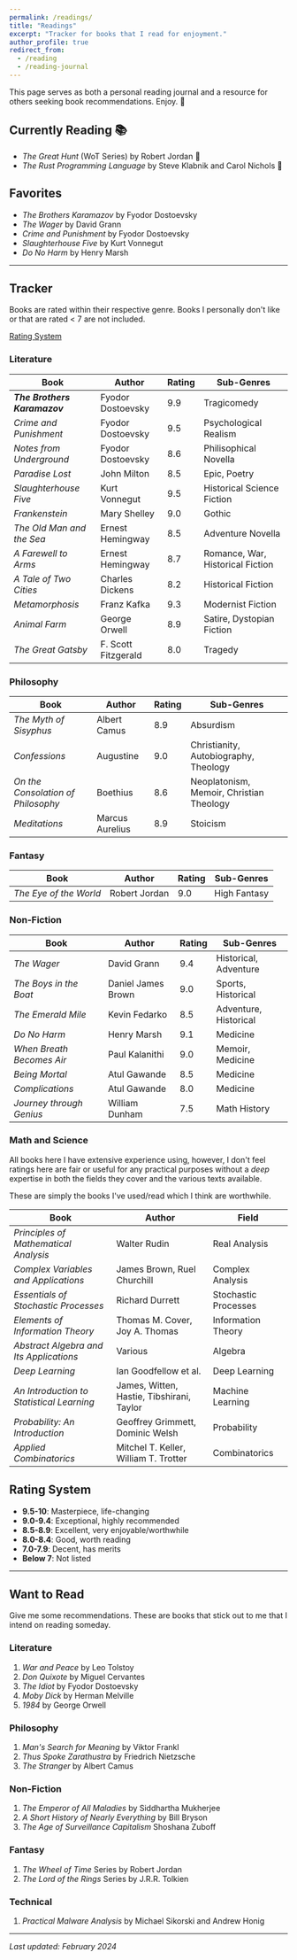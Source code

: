 ```yaml
---
permalink: /readings/
title: "Readings"
excerpt: "Tracker for books that I read for enjoyment."
author_profile: true
redirect_from: 
  - /reading
  - /reading-journal
---
```


This page serves as both a personal reading journal and a resource for others seeking book recommendations. Enjoy. :book:

## Currently Reading :books:

- _The Great Hunt_ (WoT Series) by Robert Jordan :fallen_leaf:
- _The Rust Programming Language_ by Steve Klabnik and Carol Nichols :crab:

## Favorites

- _The Brothers Karamazov_ by Fyodor Dostoevsky
- _The Wager_ by David Grann
- _Crime and Punishment_ by Fyodor Dostoevsky
- _Slaughterhouse Five_ by Kurt Vonnegut
- _Do No Harm_ by Henry Marsh

---

## Tracker

Books are rated within their respective genre. Books I personally don't like or that are rated < 7 are not included.

[Rating System](#rating-system)

### Literature

| Book | Author | Rating | Sub-Genres |
|------|---------|---------|--------|
| _**The Brothers Karamazov**_ | Fyodor Dostoevsky | 9.9 | Tragicomedy |
| _Crime and Punishment_ | Fyodor Dostoevsky | 9.5 | Psychological Realism |
| _Notes from Underground_ | Fyodor Dostoevsky | 8.6 | Philisophical Novella |
| _Paradise Lost_ | John Milton | 8.5 | Epic, Poetry |
| _Slaughterhouse Five_ | Kurt Vonnegut | 9.5 | Historical Science Fiction |
| _Frankenstein_ | Mary Shelley | 9.0 | Gothic |
| _The Old Man and the Sea_ | Ernest Hemingway | 8.5 | Adventure Novella |
| _A Farewell to Arms_ | Ernest Hemingway | 8.7 | Romance, War, Historical Fiction |
| _A Tale of Two Cities_ | Charles Dickens | 8.2 | Historical Fiction |
| _Metamorphosis_ | Franz Kafka | 9.3 | Modernist Fiction |
| _Animal Farm_ | George Orwell | 8.9 | Satire, Dystopian Fiction |
| _The Great Gatsby_ | F. Scott Fitzgerald | 8.0 | Tragedy |

### Philosophy

| Book | Author | Rating | Sub-Genres |
|------|---------|------|---------|
| _The Myth of Sisyphus_ | Albert Camus | 8.9 | Absurdism |
| _Confessions_ | Augustine | 9.0 | Christianity, Autobiography, Theology |
| _On the Consolation of Philosophy_ | Boethius | 8.6 | Neoplatonism, Memoir, Christian Theology |
| _Meditations_ | Marcus Aurelius | 8.9 | Stoicism |

### Fantasy

| Book | Author | Rating | Sub-Genres |
|------|---------|------|---------|
| _The Eye of the World_ | Robert Jordan | 9.0 | High Fantasy |


### Non-Fiction

| Book | Author | Rating | Sub-Genres |
|------|---------|---------|--------|
| _The Wager_ | David Grann | 9.4 | Historical, Adventure |
| _The Boys in the Boat_ | Daniel James Brown | 9.0 | Sports, Historical |
| _The Emerald Mile_ | Kevin Fedarko | 8.5 | Adventure, Historical |
| _Do No Harm_ | Henry Marsh | 9.1 | Medicine |
| _When Breath Becomes Air_ | Paul Kalanithi | 9.0 | Memoir, Medicine |
| _Being Mortal_ | Atul Gawande | 8.5 | Medicine |
| _Complications_ | Atul Gawande | 8.0 | Medicine |
| _Journey through Genius_ | William Dunham | 7.5 | Math History |

### Math and Science

All books here I have extensive experience using, however, I don't feel ratings here are fair or useful for any practical purposes without a _deep_ expertise in both the fields they cover and the various texts available. 

<!--For example, I beleive it takes a Ph.D. level of knowledge and experience (up to interpretation) of real analysis, along with having read multiple books on the field such as Tao's _Analysis I_, Abbott's _Understanding Analysis_, and perhaps more, in order to review _Priciples of Mathematical Analysis_ by Rudin in any fair and substantial way.-->

These are simply the books I've used/read which I think are worthwhile.

| Book | Author | Field |
|------|---------|---------|
| _Principles of Mathematical Analysis_ | Walter Rudin | Real Analysis |
| _Complex Variables and Applications_ | James Brown, Ruel Churchill | Complex Analysis |
| _Essentials of Stochastic Processes_ | Richard Durrett | Stochastic Processes |
| _Elements of Information Theory_ | Thomas M. Cover, Joy A. Thomas | Information Theory |
| _Abstract Algebra and Its Applications_ | Various | Algebra |
| _Deep Learning_ | Ian Goodfellow et al. | Deep Learning |
| _An Introduction to Statistical Learning_ | James, Witten, Hastie, Tibshirani, Taylor | Machine Learning |
| _Probability: An Introduction_ | Geoffrey Grimmett, Dominic Welsh | Probability |
| _Applied Combinatorics_ | Mitchel T. Keller, William T. Trotter | Combinatorics |

## Rating System

- **9.5-10**: Masterpiece, life-changing
- **9.0-9.4**: Exceptional, highly recommended
- **8.5-8.9**: Excellent, very enjoyable/worthwhile
- **8.0-8.4**: Good, worth reading
- **7.0-7.9**: Decent, has merits
- **Below 7**: Not listed

---

## Want to Read

Give me some recommendations. These are books that stick out to me that I intend on reading someday.

### Literature

1. _War and Peace_ by Leo Tolstoy
2. _Don Quixote_ by Miguel Cervantes
3. _The Idiot_ by Fyodor Dostoevsky
4. _Moby Dick_ by Herman Melville
5. _1984_ by George Orwell

### Philosophy

1. _Man's Search for Meaning_ by Viktor Frankl
2. _Thus Spoke Zarathustra_ by Friedrich Nietzsche
3. _The Stranger_ by Albert Camus

### Non-Fiction

1. _The Emperor of All Maladies_ by Siddhartha Mukherjee
2. _A Short History of Nearly Everything_ by Bill Bryson
3. _The Age of Surveillance Capitalism_ Shoshana Zuboff

### Fantasy

1. _The Wheel of Time_ Series by Robert Jordan
2. _The Lord of the Rings_ Series by J.R.R. Tolkien

### Technical

1. _Practical Malware Analysis_ by Michael Sikorski and Andrew Honig

---

_Last updated: February 2024_

